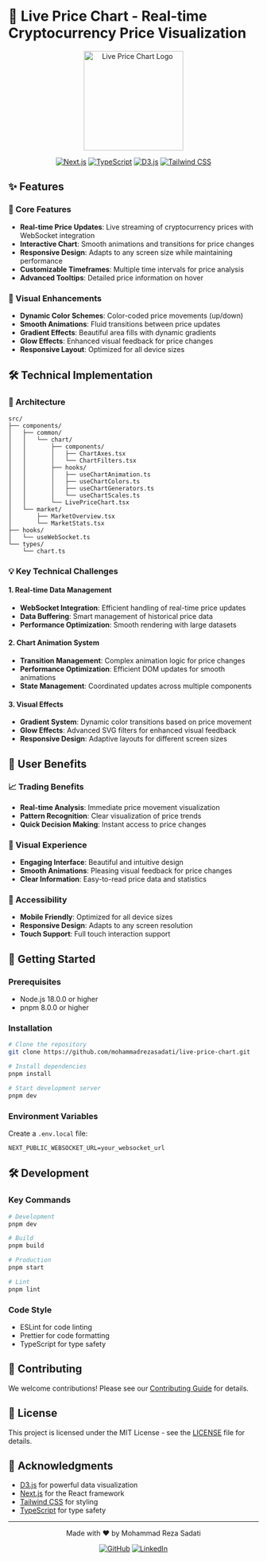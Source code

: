 # 🚀 Live Price Chart - Real-time Cryptocurrency Price Visualization

<div align="center">
  <img src="public/logo.png" alt="Live Price Chart Logo" width="200"/>
  
  [![Next.js](https://img.shields.io/badge/Next.js-13.4.0-black?style=for-the-badge&logo=next.js)](https://nextjs.org/)
  [![TypeScript](https://img.shields.io/badge/TypeScript-5.0.0-blue?style=for-the-badge&logo=typescript)](https://www.typescriptlang.org/)
  [![D3.js](https://img.shields.io/badge/D3.js-7.8.0-orange?style=for-the-badge&logo=d3.js)](https://d3js.org/)
  [![Tailwind CSS](https://img.shields.io/badge/Tailwind_CSS-3.3.0-38B2AC?style=for-the-badge&logo=tailwind-css)](https://tailwindcss.com/)
</div>

## ✨ Features

### 🎯 Core Features
- **Real-time Price Updates**: Live streaming of cryptocurrency prices with WebSocket integration
- **Interactive Chart**: Smooth animations and transitions for price changes
- **Responsive Design**: Adapts to any screen size while maintaining performance
- **Customizable Timeframes**: Multiple time intervals for price analysis
- **Advanced Tooltips**: Detailed price information on hover

### 🎨 Visual Enhancements
- **Dynamic Color Schemes**: Color-coded price movements (up/down)
- **Smooth Animations**: Fluid transitions between price updates
- **Gradient Effects**: Beautiful area fills with dynamic gradients
- **Glow Effects**: Enhanced visual feedback for price changes
- **Responsive Layout**: Optimized for all device sizes

## 🛠 Technical Implementation

### 🔧 Architecture
```
src/
├── components/
│   ├── common/
│   │   └── chart/
│   │       ├── components/
│   │       │   ├── ChartAxes.tsx
│   │       │   └── ChartFilters.tsx
│   │       ├── hooks/
│   │       │   ├── useChartAnimation.ts
│   │       │   ├── useChartColors.ts
│   │       │   ├── useChartGenerators.ts
│   │       │   └── useChartScales.ts
│   │       └── LivePriceChart.tsx
│   └── market/
│       ├── MarketOverview.tsx
│       └── MarketStats.tsx
├── hooks/
│   └── useWebSocket.ts
└── types/
    └── chart.ts
```

### 💡 Key Technical Challenges

#### 1. Real-time Data Management
- **WebSocket Integration**: Efficient handling of real-time price updates
- **Data Buffering**: Smart management of historical price data
- **Performance Optimization**: Smooth rendering with large datasets

#### 2. Chart Animation System
- **Transition Management**: Complex animation logic for price changes
- **Performance Optimization**: Efficient DOM updates for smooth animations
- **State Management**: Coordinated updates across multiple components

#### 3. Visual Effects
- **Gradient System**: Dynamic color transitions based on price movement
- **Glow Effects**: Advanced SVG filters for enhanced visual feedback
- **Responsive Design**: Adaptive layouts for different screen sizes

## 🎯 User Benefits

### 📈 Trading Benefits
- **Real-time Analysis**: Immediate price movement visualization
- **Pattern Recognition**: Clear visualization of price trends
- **Quick Decision Making**: Instant access to price changes

### 🎨 Visual Experience
- **Engaging Interface**: Beautiful and intuitive design
- **Smooth Animations**: Pleasing visual feedback for price changes
- **Clear Information**: Easy-to-read price data and statistics

### 📱 Accessibility
- **Mobile Friendly**: Optimized for all device sizes
- **Responsive Design**: Adapts to any screen resolution
- **Touch Support**: Full touch interaction support

## 🚀 Getting Started

### Prerequisites
- Node.js 18.0.0 or higher
- pnpm 8.0.0 or higher

### Installation
```bash
# Clone the repository
git clone https://github.com/mohammadrezasadati/live-price-chart.git

# Install dependencies
pnpm install

# Start development server
pnpm dev
```

### Environment Variables
Create a `.env.local` file:
```env
NEXT_PUBLIC_WEBSOCKET_URL=your_websocket_url
```

## 🛠 Development

### Key Commands
```bash
# Development
pnpm dev

# Build
pnpm build

# Production
pnpm start

# Lint
pnpm lint
```

### Code Style
- ESLint for code linting
- Prettier for code formatting
- TypeScript for type safety

## 🤝 Contributing

We welcome contributions! Please see our [Contributing Guide](CONTRIBUTING.md) for details.

## 📝 License

This project is licensed under the MIT License - see the [LICENSE](LICENSE) file for details.

## 🙏 Acknowledgments

- [D3.js](https://d3js.org/) for powerful data visualization
- [Next.js](https://nextjs.org/) for the React framework
- [Tailwind CSS](https://tailwindcss.com/) for styling
- [TypeScript](https://www.typescriptlang.org/) for type safety

---

<div align="center">
  Made with ❤️ by Mohammad Reza Sadati
  
  [![GitHub](https://img.shields.io/badge/GitHub-100000?style=for-the-badge&logo=github&logoColor=white)](https://github.com/MmdRezaSadati)
  [![LinkedIn](https://img.shields.io/badge/LinkedIn-0077B5?style=for-the-badge&logo=linkedin&logoColor=white)](https://linkedin.com/in/mohammad-reza-sadati)
</div>
